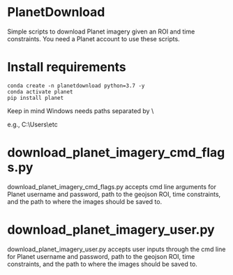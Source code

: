 # PlanetDownload
Simple scripts to download Planet imagery given an ROI and time constraints. You need a Planet account to use these scripts. 

# Install requirements

	conda create -n planetdownload python=3.7 -y
	conda activate planet
	pip install planet

Keep in mind Windows needs paths separated by \\

e.g., C:\\Users\\etc

# download_planet_imagery_cmd_flags.py 
download_planet_imagery_cmd_flags.py accepts cmd line arguments for Planet username and password, path to the geojson ROI, time constraints, and the path to where the images should be saved to.

# download_planet_imagery_user.py 
download_planet_imagery_user.py accepts user inputs through the cmd line for Planet username and password, path to the geojson ROI, time constraints, and the path to where the images should be saved to.